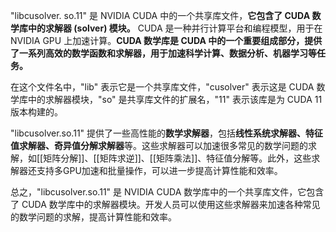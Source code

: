 
"libcusolver. so.11" 是 NVIDIA CUDA 中的一个共享库文件，**它包含了 CUDA 数学库中的求解器 (solver) 模块。**
CUDA 是一种并行计算平台和编程模型，用于在 NVIDIA GPU 上加速计算。**CUDA 数学库是 CUDA 中的一个重要组成部分，提供了一系列高效的数学函数和求解器，用于加速科学计算、数据分析、机器学习等任务。**

在这个文件名中，"lib" 表示它是一个共享库文件，"cusolver" 表示这是 CUDA 数学库中的求解器模块，"so" 是共享库文件的扩展名，"11" 表示该库是为 CUDA 11 版本构建的。

"libcusolver.so.11" 提供了一些高性能的**数学求解器**，包括**线性系统求解器、特征值求解器、奇异值分解求解器**等。这些求解器可以加速很多常见的数学问题的求解，如[[矩阵分解]]、[[矩阵求逆]]、[[矩阵乘法]]、特征值分解等。此外，这些求解器还支持多GPU加速和批量操作，可以进一步提高计算性能和效率。

总之，"libcusolver.so.11" 是 NVIDIA CUDA 数学库中的一个共享库文件，它包含了 CUDA 数学库中的求解器模块。开发人员可以使用这些求解器来加速各种常见的数学问题的求解，提高计算性能和效率。